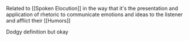 Related to [[Spoken Elocution]] in the way that it's the presentation and application of rhetoric to communicate emotions and ideas to the listener and afflict their [[Humors]]

Dodgy definition but okay 
